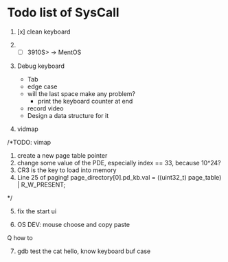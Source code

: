 # Todo list of SysCall

1.  [x] clean keyboard 

2. - [ ] 3910S> -> MentOS

3. Debug keyboard
    - Tab
    - edge case
    - will the last space make any problem?
        - print the keyboard counter at end
    - record video 
    - Design a data structure for it


4. vidmap


/*TODO: vimap
1. create a new page table pointer
2. change some value of the PDE, especially index == 33, because 10^24?
3. CR3 is the key to load into memory 
4. Line 25 of paging!
    page_directory[0].pd_kb.val = ((uint32_t) page_table) | R_W_PRESENT;

*/

5. fix the start ui


6. OS DEV: mouse choose and copy paste

Q how to 

7. gdb test the cat hello, know keyboard buf case 